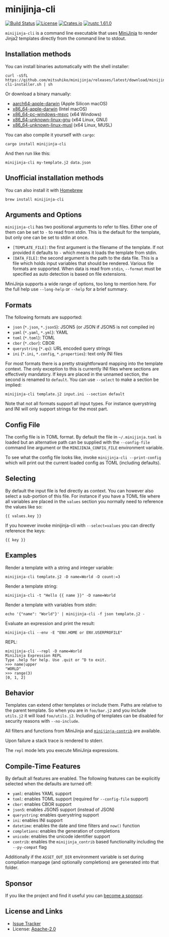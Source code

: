 # minijinja-cli

[![Build Status](https://github.com/mitsuhiko/minijinja/workflows/Tests/badge.svg?branch=main)](https://github.com/mitsuhiko/minijinja/actions?query=workflow%3ATests)
[![License](https://img.shields.io/github/license/mitsuhiko/minijinja)](https://github.com/mitsuhiko/minijinja/blob/main/LICENSE)
[![Crates.io](https://img.shields.io/crates/d/minijinja-cli.svg)](https://crates.io/crates/minijinja-cli)
[![rustc 1.61.0](https://img.shields.io/badge/rust-1.61%2B-orange.svg)](https://img.shields.io/badge/rust-1.61%2B-orange.svg)

`minijinja-cli` is a command line executable that uses
[MiniJinja](https://github.com/mitsuhiko/minijinja) to render Jinja2 templates
directly from the command line to stdout.

## Installation methods

You can install binaries automatically with the shell installer:

```
curl -sSfL https://github.com/mitsuhiko/minijinja/releases/latest/download/minijinja-cli-installer.sh | sh
```

Or download a binary manually:

- [aarch64-apple-darwin](https://github.com/mitsuhiko/minijinja/releases/latest/download/minijinja-cli-aarch64-apple-darwin.tar.xz) (Apple Silicon macOS)
- [x86_64-apple-darwin](https://github.com/mitsuhiko/minijinja/releases/latest/download/minijinja-cli-x86_64-apple-darwin.tar.xz) (Intel macOS)
- [x86_64-pc-windows-msvc](https://github.com/mitsuhiko/minijinja/releases/latest/download/minijinja-cli-x86_64-pc-widows-msvc.zip) (x64 Windows)
- [x86_64-unknown-linux-gnu](https://github.com/mitsuhiko/minijinja/releases/latest/download/minijinja-cli-x86_64-unknown-linux-gnu.tar.xz) (x64 Linux, GNU)
- [x86_64-unknown-linux-musl](https://github.com/mitsuhiko/minijinja/releases/latest/download/minijinja-cli-x86_64-unknown-linux-musl.tar.xz) (x64 Linux, MUSL)

You can also compile it yourself with `cargo`:

```
cargo install minijinja-cli
```

And then run like this:

```
minijinja-cli my-template.j2 data.json
```

## Unofficial installation methods

You can also install it with [Homebrew](https://brew.sh/)

```
brew install minijinja-cli
```

## Arguments and Options

`minijinja-cli` has two positional arguments to refer to files.  Either one of them can
be set to `-` to read from stdin.  This is the default for the template, but only one
can be set to stdin at once.

- `[TEMPLATE_FILE]`:
    the first argument is the filename of the template.  If not provided it defaults
    to `-` which means it loads the template from stdin.
- `[DATA_FILE]`:
    the second argument is the path to the data file.  This is a file which holds
    input variables that should be rendered.  Various file formats are supported.
    When data is read from `stdin`, `--format` must be specified as auto detection
    is based on file extensions.

MiniJinja supports a wide range of options, too long to mention here.  For the full help
use `--long-help` or `--help` for a brief summary.

## Formats

The following formats are supported:

- `json` (`*.json`, `*.json5`): JSON5 (or JSON if JSON5 is not compiled in)
- `yaml` (`*.yaml`, `*.yml`): YAML
- `toml` (`*.toml`): TOML
- `cbor` (`*.cbor`): CBOR
- `querystring` (`*.qs`): URL encoded query strings
- `ini` (`*.ini`, `*.config`, `*.properties`): text only INI files

For most formats there is a pretty straightforward mapping into the template
context.  The only exception to this is currently INI files where sections are
effectively mandatory.  If keys are placed in the unnamed section, the second
is renamed to `default`.  You can use `--select` to make a section be implied:

```
minijinja-cli template.j2 input.ini --section default
```

Note that not all formats support all input types.  For instance querystring
and INI will only support strings for the most part.

## Config File

The config file is in TOML format.  By default the file in `~/.minijinja.toml` is loaded
but an alternative path can be supplied with the `--config-file` command line argument
or the `MINIJINJA_CONFIG_FILE` environment variable.

To see what the config file looks like, invoke `minijinja-cli --print-config` which will
print out the current loaded config as TOML (including defaults).

## Selecting

By default the input file is fed directly as context.  You can however also
select a sub-portion of this file.  For instance if you have a TOML file
where all variables are placed in the `values` section you normally need
to reference the values like so:

```jinja
{{ values.key }}
```

If you however invoke minijinja-cli with `--select=values` you can directly
reference the keys:

```jinja
{{ key }}
```

## Examples

Render a template with a string and integer variable:

```
minijinja-cli template.j2 -D name=World -D count:=3
```

Render a template string:

```
minijinja-cli -t "Hello {{ name }}" -D name=World
```

Render a template with variables from stdin:

```
echo '{"name": "World"}' | minijinja-cli -f json template.j2 -
```

Evaluate an expression and print the result:

```
minijinja-cli --env -E "ENV.HOME or ENV.USERPROFILE"
```

REPL:

```
minijinja-cli --repl -D name=World
MiniJinja Expression REPL
Type .help for help. Use .quit or ^D to exit.
>>> name|upper
"WORLD"
>>> range(3)
[0, 1, 2]
```

## Behavior

Templates can extend other templates or include them.  Paths are relative to the
parent template.  So when you are in `foo/bar.j2` and you include `utils.j2`
it will load `foo/utils.j2`.  Including of templates can be disabled for
security reasons with `--no-include`.

All filters and functions from MiniJinja and [`minijinja-contrib`](https://docs.rs/minijinja-contrib/)
are available.

Upon failure a stack trace is rendered to stderr.

The `repl` mode lets you execute MiniJinja expressions.

## Compile-Time Features

By default all features are enabled.  The following features can be explicitly
selected when the defaults are turned off:

* `yaml`: enables YAML support
* `toml`: enables TOML support (required for `--config-file` support)
* `cbor`: enables CBOR support
* `json5`: enables JSON5 support (instead of JSON)
* `querystring`: enables querystring support
* `ini`: enables INI support
* `datetime`: enables the date and time filters and `now()` function
* `completions`: enables the generation of completions
* `unicode`: enables the unicode identifier support
* `contrib`: enables the `minijinja_contrib` based functionality including the `--py-compat` flag

Additionally if the `ASSET_OUT_DIR` environment variable is set during
compilation manpage (and optionally completions) are generated into that
folder.

## Sponsor

If you like the project and find it useful you can [become a
sponsor](https://github.com/sponsors/mitsuhiko).

## License and Links

- [Issue Tracker](https://github.com/mitsuhiko/minijinja/issues)
- License: [Apache-2.0](https://github.com/mitsuhiko/minijinja/blob/main/LICENSE)
